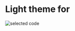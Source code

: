 # Light theme for 
 <img src="/chrome_xCIQojh3AU.png" alt="selected code" title="select code" style="max-width:100%; margin-top:20px; margin-bottom:60px; display:block">